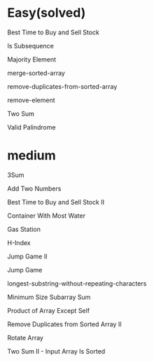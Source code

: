 # Easy(solved)
Best Time to Buy and Sell Stock

Is Subsequence

Majority Element

merge-sorted-array

remove-duplicates-from-sorted-array

remove-element

Two Sum

Valid Palindrome

# medium
3Sum

Add Two Numbers

Best Time to Buy and Sell Stock II

Container With Most Water

Gas Station

H-Index

Jump Game II

Jump Game

longest-substring-without-repeating-characters

Minimum Size Subarray Sum

Product of Array Except Self

Remove Duplicates from Sorted Array II

Rotate Array

Two Sum II - Input Array Is Sorted
